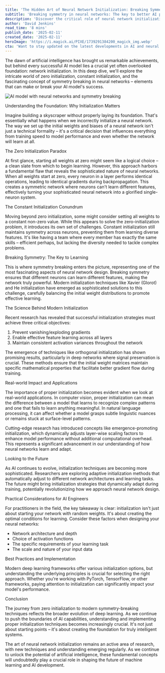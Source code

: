```yaml
---
title: 'The Hidden Art of Neural Network Initialization: Breaking Symmetry for Better AI'
subtitle: 'Breaking symmetry in neural networks: The key to better AI performance'
description: 'Discover the critical role of neural network initialization in AI success. From zero initialization to symmetry breaking, learn how proper initialization techniques can make or break your AI models. Explore modern approaches and best practices that are shaping the future of machine learning.'
author: 'David Jenkins'
read_time: '8 mins'
publish_date: '2025-02-11'
created_date: '2025-02-11'
heroImage: 'https://i.magick.ai/PIXE/1739291384200_magick_img.webp'
cta: 'Want to stay updated on the latest developments in AI and neural network optimization? Follow us on LinkedIn for expert insights and cutting-edge research in machine learning initialization techniques.'
---
```


The dawn of artificial intelligence has brought us remarkable achievements, but behind every successful AI model lies a crucial yet often overlooked foundation: network initialization. In this deep dive, we'll explore the intricate world of zero initialization, constant initialization, and the fascinating concept of symmetry breaking in neural networks – elements that can make or break your AI model's success.

![AI model with neural networks and symmetry breaking](https://i.magick.ai/PIXE/1739291384203_magick_img.webp)

Understanding the Foundation: Why Initialization Matters

Imagine building a skyscraper without properly laying its foundation. That's essentially what happens when we incorrectly initialize a neural network. The way we set up the initial weights and biases of a neural network isn't just a technical formality – it's a critical decision that influences everything from training speed to model performance and even whether the network will learn at all.

The Zero Initialization Paradox

At first glance, starting all weights at zero might seem like a logical choice – a clean slate from which to begin learning. However, this approach harbors a fundamental flaw that reveals the sophisticated nature of neural networks. When all weights start at zero, every neuron in a layer performs identical operations, leading to identical gradients during backpropagation. This creates a symmetric network where neurons can't learn different features, effectively turning your sophisticated neural network into a glorified single-neuron system.

The Constant Initialization Conundrum

Moving beyond zero initialization, some might consider setting all weights to a constant non-zero value. While this appears to solve the zero-initialization problem, it introduces its own set of challenges. Constant initialization still maintains symmetry across neurons, preventing them from learning diverse features. It's like having a team where every member has exactly the same skills – efficient perhaps, but lacking the diversity needed to tackle complex problems.

Breaking Symmetry: The Key to Learning

This is where symmetry breaking enters the picture, representing one of the most fascinating aspects of neural network design. Breaking symmetry ensures that different neurons can learn different features, making the network truly powerful. Modern initialization techniques like Xavier (Glorot) and He initialization have emerged as sophisticated solutions to this challenge, carefully balancing the initial weight distributions to promote effective learning.

The Science Behind Modern Initialization

Recent research has revealed that successful initialization strategies must achieve three critical objectives:

1. Prevent vanishing/exploding gradients
2. Enable effective feature learning across all layers
3. Maintain consistent activation variances throughout the network

The emergence of techniques like orthogonal initialization has shown promising results, particularly in deep networks where signal preservation is crucial. These methods ensure that the initial weight matrices maintain specific mathematical properties that facilitate better gradient flow during training.

Real-world Impact and Applications

The importance of proper initialization becomes evident when we look at real-world applications. In computer vision, proper initialization can mean the difference between a model that learns to recognize complex patterns and one that fails to learn anything meaningful. In natural language processing, it can affect whether a model grasps subtle linguistic nuances or remains stuck at surface-level patterns.

Cutting-edge research has introduced concepts like emergence-promoting initialization, which dynamically adjusts layer-wise scaling factors to enhance model performance without additional computational overhead. This represents a significant advancement in our understanding of how neural networks learn and adapt.

Looking to the Future

As AI continues to evolve, initialization techniques are becoming more sophisticated. Researchers are exploring adaptive initialization methods that automatically adjust to different network architectures and learning tasks. The future might bring initialization strategies that dynamically adapt during training, potentially revolutionizing how we approach neural network design.

Practical Considerations for AI Engineers

For practitioners in the field, the key takeaway is clear: initialization isn't just about starting your network with random weights. It's about creating the optimal conditions for learning. Consider these factors when designing your neural networks:

- Network architecture and depth
- Choice of activation functions
- The specific requirements of your learning task
- The scale and nature of your input data

Best Practices and Implementation

Modern deep learning frameworks offer various initialization options, but understanding the underlying principles is crucial for selecting the right approach. Whether you're working with PyTorch, TensorFlow, or other frameworks, paying attention to initialization can significantly impact your model's performance.

Conclusion

The journey from zero initialization to modern symmetry-breaking techniques reflects the broader evolution of deep learning. As we continue to push the boundaries of AI capabilities, understanding and implementing proper initialization techniques becomes increasingly crucial. It's not just about starting points – it's about creating the foundation for truly intelligent systems.

The art of neural network initialization remains an active area of research, with new techniques and understanding emerging regularly. As we continue to unlock the potential of artificial intelligence, these fundamental concepts will undoubtedly play a crucial role in shaping the future of machine learning and AI development.